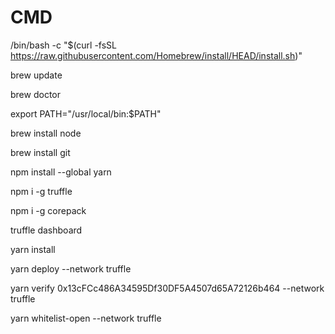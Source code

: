 # CMD
/bin/bash -c "$(curl -fsSL https://raw.githubusercontent.com/Homebrew/install/HEAD/install.sh)"

brew update

brew doctor

export PATH="/usr/local/bin:$PATH"

brew install node

brew install git

npm install --global yarn

npm i -g truffle

npm i -g corepack

truffle dashboard

yarn install

yarn deploy --network truffle

yarn verify 0x13cFCc486A34595Df30DF5A4507d65A72126b464 --network truffle

yarn whitelist-open --network truffle

